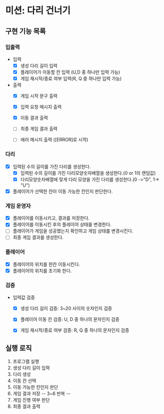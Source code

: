 # 미션: 다리 건너기

## 구현 기능 목록

### 입출력
- 입력
    - [X] 생성 다리 길이 입력
    - [X] 플레이어가 이동할 칸 입력 (U,D 중 하나만 입력 가능)
    - [X] 게임 재시작/종료 여부 입력(R, Q 중 하나만 입력 가능)

- 출력
    - [X] 게임 시작 문구 출력
    - [X] 입력 요청 메시지 출력
    - [X] 이동 결과 출력
    - [ ] 최종 게임 결과 출력
    - [ ] 에러 메시지 출력 ([ERROR]로 시작)


### 다리
- [X] 입력된 수의 길이를 가진 다리를 생성한다.
  - [X] 입력된 수의 길이를 가진 다리모양숫자배열을 생성한다.(0 or 1의 랜덤값)
  - [X] 다리모양숫자배열에 맞게 다리 모양을 가진 다리를 생성한다.(0 ->"D", 1-> "U")
- [X] 플레이어가 선택한 칸이 이동 가능한 칸인지 판단한다.

### 게임 운영자
- [X] 플레이어를 이동시키고, 결과를 저장한다.
- [X] 플레이어를 이동시킨 후의 플레이어 상태를 변경한다.
- [ ] 플레이어가 게임을 성공했는지 확인하고 게임 상태를 변경시킨다.
- [ ] 최종 게임 결과를 생성한다.

### 플레이어
- [X] 플레이어의 위치를 한칸 이동시킨다.
- [X] 플레이어의 위치를 초기화 한다.

### 검증
- 입력값 검증
    - [X] 생성 다리 길이 검증: 3~20 사이의 숫자인지 검증
    - [X] 플레이어 이동 칸 검증: U, D 중 하나의 문자인지 검증
    - [X] 게임 재시작/종료 여부 검증: R, Q 중 하나의 문자인지 검증



## 실행 로직

1. 프로그램 실행
2. 생성 다리 길이 입력
3. 다리 생성
4. 이동 칸 선택
5. 이동 가능한 칸인지 판단
6. 게임 결과 저장  -- 3~6 반복 --
7. 게임 진행 여부 판단
8. 최종 결과 출력
